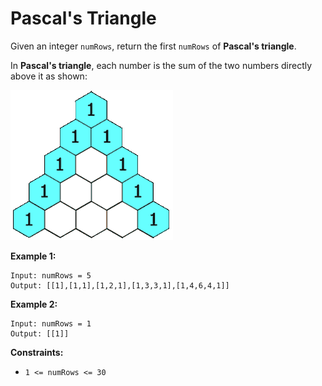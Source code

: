 # Pascal's Triangle

Given an integer `numRows`, return the first `numRows` of **Pascal's triangle**.

In **Pascal's triangle**, each number is the sum of the two numbers directly above it as shown:

![Pascal's triangle](PascalTriangleAnimated2.gif)
 
**Example 1:**
```
Input: numRows = 5
Output: [[1],[1,1],[1,2,1],[1,3,3,1],[1,4,6,4,1]]
```

**Example 2:**
```
Input: numRows = 1
Output: [[1]]
```

**Constraints:**
* `1 <= numRows <= 30`